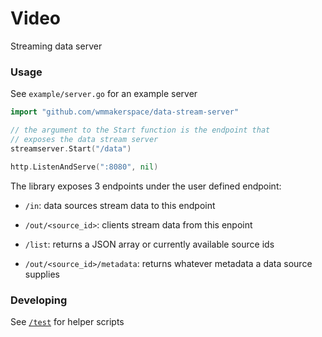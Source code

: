 # Video

Streaming data server


### Usage

See `example/server.go` for an example server

```go
import "github.com/wmmakerspace/data-stream-server"

// the argument to the Start function is the endpoint that 
// exposes the data stream server
streamserver.Start("/data")

http.ListenAndServe(":8080", nil)
```

The library exposes 3 endpoints under the user defined endpoint:

- `/in`: data sources stream data to this endpoint

- `/out/<source_id>`: clients stream data from this enpoint

- `/list`: returns a JSON array or currently available source ids

- `/out/<source_id>/metadata`: returns whatever metadata a data source supplies


### Developing

See [`/test`](/test) for helper scripts